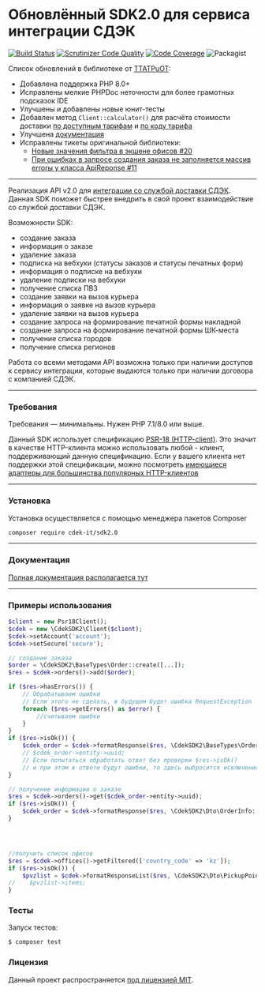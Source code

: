 # Обновлённый SDK2.0 для сервиса интеграции СДЭК
[![Build Status](https://scrutinizer-ci.com/g/cdek-it/sdk2.0/badges/build.png?b=master)](https://scrutinizer-ci.com/g/cdek-it/sdk2.0/build-status/master)
[![Scrutinizer Code Quality](https://scrutinizer-ci.com/g/cdek-it/sdk2.0/badges/quality-score.png?b=master)](https://scrutinizer-ci.com/g/cdek-it/sdk2.0/?branch=master)
[![Code Coverage](https://scrutinizer-ci.com/g/cdek-it/sdk2.0/badges/coverage.png?b=master)](https://scrutinizer-ci.com/g/cdek-it/sdk2.0/?branch=master)
![Packagist](https://img.shields.io/packagist/l/cdek-it/sdk2.0)

Список обновлений в библиотеке от [TTATPuOT](https://github.com/TTATPuOT):
- Добавлена поддержка PHP 8.0+
- Исправлены мелкие PHPDoc неточности для более грамотных подсказок IDE
- Улучшены и добавлены новые юнит-тесты
- Добавлен метод `Client::calculator()` для расчёта стоимости доставки [по доступным тарифам](https://api-docs.cdek.ru/63345519.html) и [по коду тарифа](https://api-docs.cdek.ru/63345430.html)
- Улучшена [документация](docs/index.md)
- Исправлены тикеты оригинальной библиотеки:
  - [Новые значения фильтра в экшене офисов #20](https://github.com/cdek-it/sdk2.0/issues/20)
  - [При ошибках в запросе создания заказа не заполняется массив errorы у класса ApiReponse #11](https://github.com/cdek-it/sdk2.0/issues/11)

---

Реализация API v2.0 для [интеграции со службой доставки СДЭК](https://www.cdek.ru/clients/integrator.html).
Данная SDK поможет быстрее внедрить в свой проект взаимодействие со службой доставки СДЭК.

Возможности SDK:
 
- создание заказа
- информация о заказе
- удаление заказа
- подписка на вебхуки (статусы заказов и статусы печатных форм)
- информация о подписке на вебхуки
- удаление подписки на вебхуки
- получение списка ПВЗ
- создание заявки на вызов курьера
- информация о заявке на вызов курьера
- удаление заявки на вызов курьера
- создание запроса на формирование печатной формы накладной
- создание запроса на формирование печатной формы ШК-места
- получение cписка городов
- получение cписка регионов

Работа со всеми методами API возможна только при наличии доступов к сервису интеграции, которые выдаются только при наличии договора с компанией СДЭК. 

***
### Требования
Требования — минимальны. Нужен PHP 7.1/8.0 или выше.

Данный SDK использует спецификацию [PSR-18 (HTTP-client)](https://www.php-fig.org/psr/psr-18/). 
Это значит в качестве HTTP-клиента можно использовать любой - клиент, поддерживающий данную спецификацию.
Если у вашего клиента нет поддержки этой спецификации, можно посмотреть [имеющиеся адаптеры для большинства популярных HTTP-клиентов](http://docs.php-http.org/en/latest/clients.html)


***
### Установка
Установка осуществляется с помощью менеджера пакетов Composer

```bash
composer require cdek-it/sdk2.0
```


***
### Документация

[Полная документация располагается тут](https://github.com/cdek-it/sdk2.0/wiki)


***
### Примеры использования

```php
$client = new Psr18Client();
$cdek = new \CdekSDK2\Client($client);
$cdek->setAccount('account');
$cdek->setSecure('secure');

// создание заказа
$order = \CdekSDK2\BaseTypes\Order::create([...]);
$res = $cdek->orders()->add($order);

if ($res->hasErrors()) {
    // Обрабатываем ошибки
    // Если этого не сделать, в будущем будет ошибка RequestException
    foreach ($res->getErrors() as $error) {
        //считываем ошибки
    }
}
if ($res->isOk()) {
    $cdek_order = $cdek->formatResponse($res, \CdekSDK2\BaseTypes\Order::class);
    // $cdek_order->entity->uuid;
    // Если попытаться обработать ответ без проверки $res->isOk()
    // и при этом в ответе будут ошибки, то здесь выбросится исключение RequestException
}

// получение информации о заказе
$res = $cdek->orders()->get($cdek_order->entity->uuid);
if ($res->isOk()) {
    $cdek_order = $cdek->formatResponse($res, \CdekSDK2\Dto\OrderInfo::class);
}




//получить список офисов
$res = $cdek->offices()->getFiltered(['country_code' => 'kz']);
if ($res->isOk()) {
    $pvzlist = $cdek->formatResponseList($res, \CdekSDK2\Dto\PickupPointList::class);
//    $pvzlist->items;
}
```


### Тесты
Запуск тестов:
``` bash
$ composer test
```


### Лицензия
Данный проект распространяется [под лицензией MIT](LICENSE).

